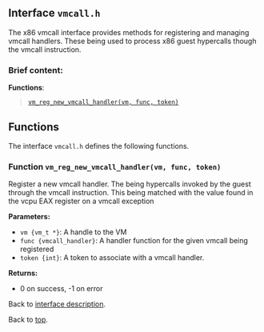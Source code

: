 <!--
     Copyright 2020, Data61
     Commonwealth Scientific and Industrial Research Organisation (CSIRO)
     ABN 41 687 119 230.

     This software may be distributed and modified according to the terms of
     the BSD 2-Clause license. Note that NO WARRANTY is provided.
     See "LICENSE_BSD2.txt" for details.

     @TAG(DATA61_BSD)
-->

## Interface `vmcall.h`

The x86 vmcall interface provides methods for registering and managing vmcall handlers. These being used
to process x86 guest hypercalls though the vmcall instruction.

### Brief content:

**Functions**:

> [`vm_reg_new_vmcall_handler(vm, func, token)`](#function-vm_reg_new_vmcall_handlervm-func-token)


## Functions

The interface `vmcall.h` defines the following functions.

### Function `vm_reg_new_vmcall_handler(vm, func, token)`

Register a new vmcall handler. The being hypercalls invoked by the
guest through the vmcall instruction.
This being matched with the value found in the vcpu EAX register on a vmcall exception

**Parameters:**

- `vm {vm_t *}`: A handle to the VM
- `func {vmcall_handler}`: A handler function for the given vmcall being registered
- `token {int}`: A token to associate with a vmcall handler.

**Returns:**

- 0 on success, -1 on error

Back to [interface description](#module-vmcallh).


Back to [top](#).

